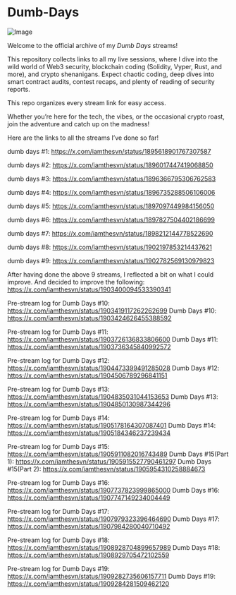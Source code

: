 # Dumb-Days

![Image](https://github.com/user-attachments/assets/5167a82f-6495-4c53-8a8f-bf6f6a26f37e)

Welcome to the official archive of my *Dumb Days* streams!

This repository collects links to all my live sessions, where I dive into the wild world of Web3 security, blockchain coding (Solidity, Vyper, Rust, and more), and crypto shenanigans. Expect chaotic coding, deep dives into smart contract audits, contest recaps, and plenty of reading of security reports.

This repo organizes every stream link for easy access.

Whether you’re here for the tech, the vibes, or the occasional crypto roast, join the adventure and catch up on the madness!

Here are the links to all the streams I’ve done so far! 

dumb days #1: https://x.com/iamthesvn/status/1895618901767307587

dumb days #2: https://x.com/iamthesvn/status/1896017447419068850

dumb days #3: https://x.com/iamthesvn/status/1896366795306762583

dumb days #4: https://x.com/iamthesvn/status/1896735288506106006

dumb days #5: https://x.com/iamthesvn/status/1897097449984156050

dumb days #6: https://x.com/iamthesvn/status/1897827504402186699

dumb days #7: https://x.com/iamthesvn/status/1898212144778522690

dumb days #8: https://x.com/iamthesvn/status/1902197853214437621

dumb days #9: https://x.com/iamthesvn/status/1902782569130979823

After having done the above 9 streams, I reflected a bit on what I could improve. And decided to improve the following:
https://x.com/iamthesvn/status/1903400094533390341

Pre-stream log for Dumb Days #10: https://x.com/iamthesvn/status/1903419117262262699
Dumb Days #10: https://x.com/iamthesvn/status/1903424626455388592

Pre-stream log for Dumb Days #11: https://x.com/iamthesvn/status/1903726136833806600
Dumb Days #11: https://x.com/iamthesvn/status/1903736345840992572

Pre-stream log for Dumb Days #12: https://x.com/iamthesvn/status/1904473399491285028
Dumb Days #12: https://x.com/iamthesvn/status/1904506789296841151

Pre-stream log for Dumb Days #13: https://x.com/iamthesvn/status/1904835031044153653
Dumb Days #13: https://x.com/iamthesvn/status/1904850130987344296

Pre-stream log for Dumb Days #14: https://x.com/iamthesvn/status/1905178164307087401
Dumb Days #14: https://x.com/iamthesvn/status/1905184346237239434

Pre-stream log for Dumb Days #15: https://x.com/iamthesvn/status/1905911082016743489
Dumb Days #15(Part 1): https://x.com/iamthesvn/status/1905915527790461297
Dumb Days #15(Part 2): https://x.com/iamthesvn/status/1905954310258884673


Pre-stream log for Dumb Days #16: https://x.com/iamthesvn/status/1907737823999865000
Dumb Days #16: https://x.com/iamthesvn/status/1907747149234004449

Pre-stream log for Dumb Days #17: https://x.com/iamthesvn/status/1907979323396464690
Dumb Days #17: https://x.com/iamthesvn/status/1907984280040710492

Pre-stream log for Dumb Days #18: https://x.com/iamthesvn/status/1908928704899657989
Dumb Days #18: https://x.com/iamthesvn/status/1908929705472102559

Pre-stream log for Dumb Days #19: https://x.com/iamthesvn/status/1909282735606157711
Dumb Days #19: https://x.com/iamthesvn/status/1909284281509462120


